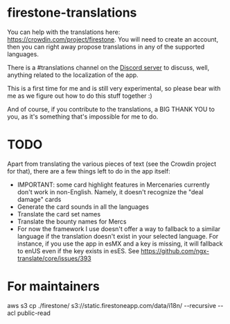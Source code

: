 # firestone-translations

You can help with the translations here: https://crowdin.com/project/firestone. You will need to create an account, then you can right away propose translations in any of the supported languages.

There is a #translations channel on the [Discord server](https://discord.gg/FhEHn8w) to discuss, well, anything related to the localization of the app.

This is a first time for me and is still very experimental, so please bear with me as we figure out how to do this stuff together :)

And of course, if you contribute to the translations, a BIG THANK YOU to you, as it's something that's impossible for me to do.

# TODO

Apart from translating the various pieces of text (see the Crowdin project for that), there are a few things left to do in the app itself:

-   IMPORTANT: some card highlight features in Mercenaries currently don't work in non-English. Namely, it doesn't recognize the "deal damage" cards
-   Generate the card sounds in all the languages
-   Translate the card set names
-   Translate the bounty names for Mercs
-   For now the framework I use doesn't offer a way to fallback to a similar language if the translation doesn't exist in your selected language. For instance, if you use the app in esMX and a key is missing, it will fallback to enUS even if the key exists in esES. See https://github.com/ngx-translate/core/issues/393

# For maintainers

aws s3 cp ./firestone/ s3://static.firestoneapp.com/data/i18n/ --recursive --acl public-read
